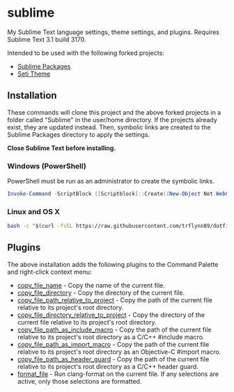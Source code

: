 # sublime

My Sublime Text language settings, theme settings, and plugins. Requires Sublime
Text 3.1 build 3170.

Intended to be used with the following forked projects:
* [Sublime Packages](https://github.com/trflynn89/Packages)
* [Seti Theme](https://github.com/trflynn89/Seti_UI)

## Installation

These commands will clone this project and the above forked projects in a folder
called "Sublime" in the user/home directory. If the projects already exist, they
are updated instead. Then, symbolic links are created to the Sublime Packages
directory to apply the settings.

**Close Sublime Text before installing.**

### Windows (PowerShell)

PowerShell must be run as an administrator to create the symbolic links.

```PowerShell
Invoke-Command -ScriptBlock ([Scriptblock]::Create((New-Object Net.WebClient).DownloadString('https://raw.githubusercontent.com/trflynn89/dotfiles/master/sublime/install.ps1')))
```

### Linux and OS X

```bash
bash -c "$(curl -fsSL https://raw.githubusercontent.com/trflynn89/dotfiles/master/sublime/install.sh)"
```

## Plugins

The above installation adds the following plugins to the Command Palette and
right-click context menu:

* [copy_file_name](Flynn/copy_path.py) - Copy the name of the current file.
* [copy_file_directory](Flynn/copy_path.py) - Copy the directory of the current
file.
* [copy_file_path_relative_to_project](Flynn/copy_path.py) - Copy the path of
the current file relative to its project's root directory.
* [copy_file_directory_relative_to_project](Flynn/copy_path.py) - Copy the
directory of the current file relative to its project's root directory.
* [copy_file_path_as_include_macro](Flynn/copy_path.py) - Copy the path of the
current file relative to its project's root directory as a C/C++ #include macro.
* [copy_file_path_as_import_macro](Flynn/copy_path.py) - Copy the path of the
current file relative to its project's root directory as an Objective-C #import
macro.
* [copy_file_path_as_header_guard](Flynn/copy_path.py) - Copy the path of the
current file relative to its project's root directory as a C/C++ header guard.
* [format_file](Flynn/format.py) - Run clang-format on the current file. If any
selections are active, only those selections are formatted.
